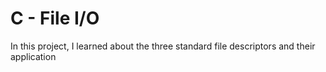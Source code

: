 # C - File I/O

In this project, I learned about the three standard file descriptors and their application
